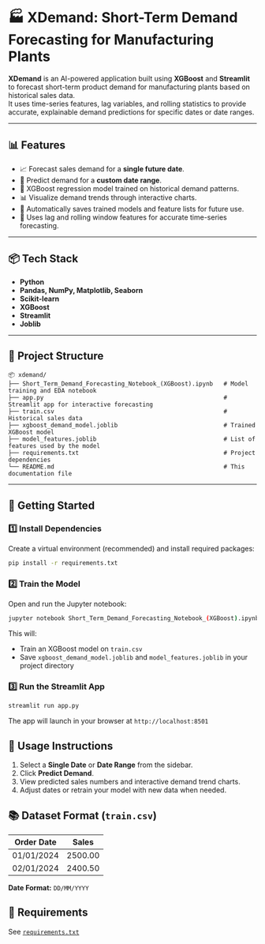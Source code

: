 
# 🏭 XDemand: Short-Term Demand Forecasting for Manufacturing Plants

**XDemand** is an AI-powered application built using **XGBoost** and **Streamlit** to forecast short-term product demand for manufacturing plants based on historical sales data.  
It uses time-series features, lag variables, and rolling statistics to provide accurate, explainable demand predictions for specific dates or date ranges.

---

## 📊 Features

- 📈 Forecast sales demand for a **single future date**.
- 📅 Predict demand for a **custom date range**.
- 🧠 XGBoost regression model trained on historical demand patterns.
- 📊 Visualize demand trends through interactive charts.
- 💾 Automatically saves trained models and feature lists for future use.
- 🔄 Uses lag and rolling window features for accurate time-series forecasting.

---

## 📦 Tech Stack

- **Python**
- **Pandas, NumPy, Matplotlib, Seaborn**
- **Scikit-learn**
- **XGBoost**
- **Streamlit**
- **Joblib**

---

## 📁 Project Structure

```
📦 xdemand/
├── Short_Term_Demand_Forecasting_Notebook_(XGBoost).ipynb   # Model training and EDA notebook
├── app.py                                                   # Streamlit app for interactive forecasting
├── train.csv                                                # Historical sales data
├── xgboost_demand_model.joblib                              # Trained XGBoost model
├── model_features.joblib                                    # List of features used by the model
├── requirements.txt                                         # Project dependencies
└── README.md                                                # This documentation file
```

---

## 🚀 Getting Started

### 1️⃣ Install Dependencies
Create a virtual environment (recommended) and install required packages:

```bash
pip install -r requirements.txt
```

### 2️⃣ Train the Model

Open and run the Jupyter notebook:

```bash
jupyter notebook Short_Term_Demand_Forecasting_Notebook_(XGBoost).ipynb
```

This will:
- Train an XGBoost model on `train.csv`
- Save `xgboost_demand_model.joblib` and `model_features.joblib` in your project directory

### 3️⃣ Run the Streamlit App

```bash
streamlit run app.py
```

The app will launch in your browser at `http://localhost:8501`

## 📌 Usage Instructions

1. Select a **Single Date** or **Date Range** from the sidebar.
2. Click **Predict Demand**.
3. View predicted sales numbers and interactive demand trend charts.
4. Adjust dates or retrain your model with new data when needed.

## 📚 Dataset Format (`train.csv`)

| Order Date | Sales  |
|------------|--------|
| 01/01/2024 | 2500.00|
| 02/01/2024 | 2400.50|

**Date Format:** `DD/MM/YYYY`

## 📌 Requirements

See [`requirements.txt`](requirements.txt)
